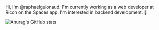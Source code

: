Hi, I'm @raphaelguionaud. I'm currently working as a web developer at Ricoh on the Spaces app.
I'm interested in backend development. :lizard:

![Anurag's GitHub stats](https://github-readme-stats.vercel.app/api?username=raphaelguionaud&count_private=true)
